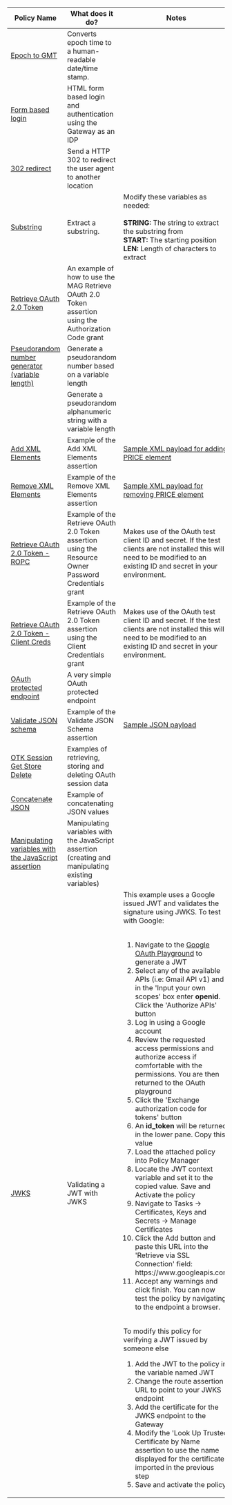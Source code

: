 <table>
<thead>
<tr>
<th>Policy Name</th>
<th>What does it do?</th>
<th>Notes</th>
</tr>
</thead>
<tbody>
<tr>
<td><a href="https://github.com/dasjo02/layer7-policy-snippets/blob/master/epoch-to-gmt.xml">Epoch to GMT</a></td>
<td>Converts epoch time to a human-readable date/time stamp.</td>
 <td></td>
</tr>
<tr>
<td><a href="https://github.com/dasjo02/layer7-policy-snippets/blob/master/form-based-login.xml">Form based login</a></td>
<td>HTML form based login and authentication using the Gateway as an IDP</td>
 <td></td>
</tr>
<tr>
<td><a href="https://github.com/dasjo02/layer7-policy-snippets/blob/master/302-redirect.xml">302 redirect</a></td>
<td>Send a HTTP 302 to redirect the user agent to another location</td>
 <td></td>
</tr>
<tr>
<td><a href="https://github.com/dasjo02/layer7-policy-snippets/blob/master/substring.xml">Substring</a></td>
 <td>Extract a substring. </td>
 <td>Modify these variables as needed:<br><br>
  <b>STRING:</b> The string to extract the substring from <br>
  <b>START:</b> The starting position <br>
  <b>LEN:</b> Length of characters to extract
</td>
</tr>
<tr>
<td><a href="https://github.com/dasjo02/layer7-policy-snippets/blob/master/Retrieve OAuth 2.0 Token.xml">Retrieve OAuth 2.0 Token</a></td>
<td>An example of how to use the MAG Retrieve OAuth 2.0 Token assertion using the Authorization Code grant</td>
 <td></td>
</tr>
<tr>
<td><a href="https://github.com/dasjo02/layer7-policy-snippets/blob/master/Pseudorandom number generator (variable length).xml">Pseudorandom number generator (variable length)</a></td>
<td>Generate a pseudorandom number based on a variable length</td>
 <td></td>
</tr> 
 
<tr>
<td><a href="https://github.com/dasjo02/layer7-policy-snippets/blob/master/Pseudorandom Alphanumeric String.xml"Pseudorandom Alphanumeric String.xml</a></td>
<td>Generate a pseudorandom alphanumeric string with a variable length</td>
 <td></td>
</tr> 

<tr>
<td><a href="https://github.com/dasjo02/layer7-policy-snippets/blob/master/Add%20XML%20Elements.xml">Add XML Elements</a></td>
<td>Example of the Add XML Elements assertion</td>
 <td>
  <a href="https://github.com/dasjo02/layer7-policy-snippets/blob/master/Sample XML For adding PRICE element.xml">Sample XML payload for adding PRICE element</a>
</td>
</tr> 

<tr>
<td><a href="https://github.com/dasjo02/layer7-policy-snippets/blob/master/Remove XML Elements.xml">Remove XML Elements</a></td>
<td>Example of the Remove XML Elements assertion</td>
 <td>
  <a href="https://github.com/dasjo02/layer7-policy-snippets/blob/master/Sample XML For removing PRICE element.xml">Sample XML payload for removing PRICE element</a>
</td>
</tr> 

<tr>
<td><a href="https://github.com/dasjo02/layer7-policy-snippets/blob/master/Retrieve OAuth 2.0 Token - ROPC.xml">Retrieve OAuth 2.0 Token - ROPC</a></td>
<td>Example of the Retrieve OAuth 2.0 Token assertion using the Resource Owner Password Credentials grant</td>
 <td>
Makes use of the OAuth test client ID and secret. If the test clients are not installed this will need to be modified to an existing ID and secret in your environment.
</td>
</tr> 

<tr>
<td><a href="https://github.com/dasjo02/layer7-policy-snippets/blob/master/Retrieve OAuth 2.0 Token - Client Creds.xml">Retrieve OAuth 2.0 Token - Client Creds</a></td>
<td>Example of the Retrieve OAuth 2.0 Token assertion using the Client Credentials grant</td>
 <td>
Makes use of the OAuth test client ID and secret. If the test clients are not installed this will need to be modified to an existing ID and secret in your environment.
</td>
</tr> 


<tr>
<td><a href="https://github.com/dasjo02/layer7-policy-snippets/blob/master/OAuth protected endpoint.xml">OAuth protected endpoint</a></td>
<td>A very simple OAuth protected endpoint</td>
 <td>
</td>
</tr> 

<tr>
<td><a href="https://github.com/dasjo02/layer7-policy-snippets/blob/master/Validate JSON schema.xml">Validate JSON schema</a></td>
<td>Example of the Validate JSON Schema assertion</td>
 <td>
  <a href="https://github.com/dasjo02/layer7-policy-snippets/blob/master/Sample JSON for Validate JSON schema.json">Sample JSON payload</a>
</td>
</tr> 

<tr>
<td><a href="https://github.com/dasjo02/layer7-policy-snippets/blob/master/OTK Session Get Store Delete.xml">OTK Session Get Store Delete</a></td>
<td>Examples of retrieving, storing and deleting OAuth session data</td>
 <td></td>
</tr> 


<tr>
<td><a href="https://github.com/dasjo02/layer7-policy-snippets/blob/master/Concatenate JSON.xml">Concatenate JSON</a></td>
<td>Example of concatenating JSON values</td>
 <td>

 </td>
</tr> 


<tr>
<td><a href="https://github.com/dasjo02/layer7-policy-snippets/blob/master/Manipulating variables with the JavaScript assertion.xml">Manipulating variables with the JavaScript assertion</a></td>
 <td>Manipulating variables with the JavaScript assertion (creating and manipulating existing variables)</td>
</tr> 

<tr>
<td><a href="https://github.com/dasjo02/layer7-policy-snippets/blob/master/JWKS.xml">JWKS</a></td>
 <td>Validating a JWT with JWKS</td>
 <td>
  This example uses a Google issued JWT and validates the signature using JWKS. To test with Google: <br><br>
  <ol>
   <li>Navigate to the <a href="https://developers.google.com/oauthplayground">Google OAuth Playground</a> to generate a JWT</li>
   <li>Select any of the available APIs (i.e: Gmail API v1) and in the 'Input your own scopes' box enter <b>openid</b>. Click the 'Authorize APIs' button</li>
   <li>Log in using a Google account</li>
   <li>Review the requested access permissions and authorize access if comfortable with the permissions. You are then returned to the OAuth playground</li>
   <li>Click the 'Exchange authorization code for tokens' button</li>
   <li>An <b>id_token</b> will be returned in the lower pane. Copy this value</li>
   <li>Load the attached policy into Policy Manager</li>
   <li>Locate the JWT context variable and set it to the copied value. Save and Activate the policy</li>
   <li>Navigate to Tasks -> Certificates, Keys and Secrets -> Manage Certificates</li>
   <li>Click the Add button and paste this URL into the 'Retrieve via SSL Connection' field: https://www.googleapis.com</li>
   <li>Accept any warnings and click finish. You can now test the policy by navigating to the endpoint a browser.</li>
  </ol>
  <br>
  To modify this policy for verifying a JWT issued by someone else
  <ol>
   <li>Add the JWT to the policy in the variable named JWT</li>
   <li>Change the route assertion URL to point to your JWKS endpoint</li>
   <li>Add the certificate for the JWKS endpoint to the Gateway</li>
   <li>Modify the 'Look Up Trusted Certificate by Name assertion to use the name displayed for the certificate imported in the previous step</li>
   <li> Save and activate the policy</li>
  </ol>
 </td>
</tr> 

</tbody>
</table>
